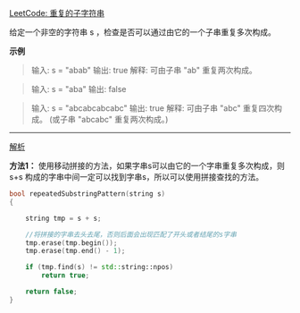 [LeetCode: 重复的子字符串](https://leetcode.cn/problems/repeated-substring-pattern/description/)

给定一个非空的字符串 s ，检查是否可以通过由它的一个子串重复多次构成。

**示例**
>输入: s = "abab"
输出: true
解释: 可由子串 "ab" 重复两次构成。

>输入: s = "aba"
输出: false

>输入: s = "abcabcabcabc"
输出: true
解释: 可由子串 "abc" 重复四次构成。 (或子串 "abcabc" 重复两次构成。)

---
[解析](https://programmercarl.com/0459.%E9%87%8D%E5%A4%8D%E7%9A%84%E5%AD%90%E5%AD%97%E7%AC%A6%E4%B8%B2.html#%E7%A7%BB%E5%8A%A8%E5%8C%B9%E9%85%8D)

**方法1：** 使用移动拼接的方法，如果字串s可以由它的一个字串重复多次构成，则 s+s 构成的字串中间一定可以找到字串s，所以可以使用拼接查找的方法。

```cpp
bool repeatedSubstringPattern(string s)
{

    string tmp = s + s;

    //将拼接的字串去头去尾，否则后面会出现匹配了开头或者结尾的s字串
    tmp.erase(tmp.begin());
    tmp.erase(tmp.end() - 1);

    if (tmp.find(s) != std::string::npos)
        return true;

    return false;
}
```





















